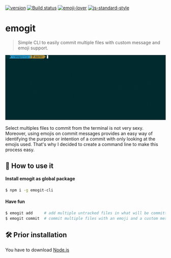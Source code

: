 [![version](https://img.shields.io/badge/version-1.0.0-green.svg?style=flat-square)](https://github.com/pierrechls/emogit-cli) [![Build status](https://img.shields.io/badge/build-passing-green.svg?style=flat-square)](https://img.shields.io/badge/build-passing-green.svg?style=flat-square) [![emoji-lover](https://img.shields.io/badge/emoji%20lover-%20%20%F0%9F%9A%80%20%20-yellow.svg?style=flat-square)](https://github.com/pierrechls/emogit-cli) [![js-standard-style](https://img.shields.io/badge/code_style-standard-lightgrey.svg?style=flat-square)](http://standardjs.com/)

# emogit

> Simple CLI to easily commit multiple files with custom message and emoji support.

![preview](https://raw.githubusercontent.com/pierrechls/emogit-cli/master/emogit-preview.gif)

Select multiples files to commit from the terminal is not very sexy. 
Moreover, using emojis on commit messages provides an easy way of identifying the purpose or intention of a commit with only looking at the emojis used.  That's why I decided to create a command line to make this process easy.

## 🚀 How to use it

#### Install emogit as global package

```bash
$ npm i -g emogit-cli
```

#### Have fun

```bash
$ emogit add     # add multiple untracked files in what will be committed
$ emogit commit  # commit multiple files with an emoji and a custom message
```

## 🛠 Prior installation

You have to download [Node.js](https://nodejs.org/en/download/)